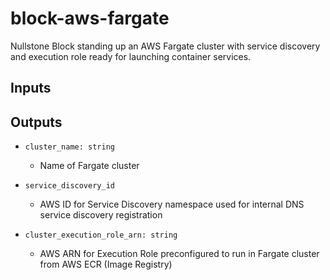 # block-aws-fargate

Nullstone Block standing up an AWS Fargate cluster with service discovery and execution role ready for launching container services.

## Inputs

## Outputs

- `cluster_name: string`
  - Name of Fargate cluster

- `service_discovery_id`
  - AWS ID for Service Discovery namespace used for internal DNS service discovery registration 

- `cluster_execution_role_arn: string`
  - AWS ARN for Execution Role preconfigured to run in Fargate cluster from AWS ECR (Image Registry)
